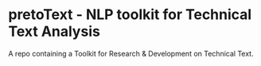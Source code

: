 

# pretoText - NLP toolkit for Technical Text Analysis

A repo containing a Toolkit for Research & Development on Technical Text.